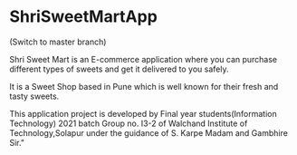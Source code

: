 # ShriSweetMartApp

(Switch to master branch)

Shri Sweet Mart is an E-commerce application where you can purchase different types of sweets and get it delivered to you safely.

It is a Sweet Shop based in Pune which is well known for their fresh and tasty sweets.

This application project is developed by Final year students(Information Technology) 2021 batch Group no. I3-2 of Walchand Institute of Technology,Solapur under the guidance of S. Karpe Madam and Gambhire Sir."
